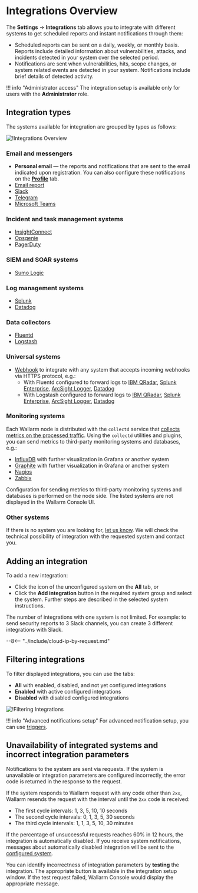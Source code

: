 [integration-pane-img]:         ../../../images/user-guides/settings/integrations/integration-panel.png
[disable-button]:               ../../../images/user-guides/settings/integrations/disable-button.png

[email-notifications]:          ./email.md
[slack-notifications]:          ./slack.md
[telegram-notifications]:       ./telegram.md
[ms-teams-notifications]:       ./microsoft-teams.md
[opsgenie-notifications]:       ./opsgenie.md
[insightconnect-notifications]: ./insightconnect.md
[pagerduty-notifications]:      ./pagerduty.md
[splunk-notifications]:         ./splunk.md
[sumologic-notifications]:      ./sumologic.md
[datadog-notifications]:        ./datadog.md
[fluentd-notifications]:        ./fluentd.md
[logstash-notifications]:       ./logstash.md
[webhook-notifications]:        ./webhook.md
[account]:                      ../account.md

# Integrations Overview

The **Settings** → **Integrations** tab allows you to integrate with different systems to get scheduled reports and instant notifications through them:

* Scheduled reports can be sent on a daily, weekly, or monthly basis. Reports include detailed information about vulnerabilities, attacks, and incidents detected in your system over the selected period.
* Notifications are sent when vulnerabilities, hits, scope changes, or system related events are detected in your system. Notifications include brief details of detected activity.

!!! info "Administrator access"
    The integration setup is available only for users with the **Administrator** role.

## Integration types

The systems available for integration are grouped by types as follows:

![!Integrations Overview][integration-pane-img]

### Email and messengers

* **Personal email** — the reports and notifications that are sent to the email indicated upon registration. You can also configure these notifications on the [**Profile**][account] tab.
* [Email report][email-notifications]
* [Slack][slack-notifications]
* [Telegram][telegram-notifications]
* [Microsoft Teams][ms-teams-notifications]

### Incident and task management systems

* [InsightConnect][insightconnect-notifications]
* [Opsgenie][opsgenie-notifications]
* [PagerDuty][pagerduty-notifications]

### SIEM and SOAR systems

* [Sumo Logic][sumologic-notifications]

### Log management systems

* [Splunk][splunk-notifications]
* [Datadog][datadog-notifications]

### Data collectors

* [Fluentd][fluentd-notifications]
* [Logstash][logstash-notifications]

### Universal systems

* [Webhook][webhook-notifications] to integrate with any system that accepts incoming webhooks via HTTPS protocol, e.g.:
    * With Fluentd configured to forward logs to [IBM QRadar](webhook-examples/fluentd-qradar.md), [Splunk Enterprise](webhook-examples/fluentd-splunk.md), [ArcSight Logger](webhook-examples/fluentd-arcsight-logger.md), [Datadog](webhook-examples/fluentd-logstash-datadog.md)
    * With Logstash configured to forward logs to [IBM QRadar](webhook-examples/logstash-qradar.md), [Splunk Enterprise](webhook-examples/logstash-splunk.md), [ArcSight Logger](webhook-examples/logstash-arcsight-logger.md), [Datadog](webhook-examples/fluentd-logstash-datadog.md)

### Monitoring systems

Each Wallarm node is distributed with the `collectd` service that [collects metrics on the processed traffic](../../../admin-en/monitoring/intro.md). Using the `collectd` utilities and plugins, you can send metrics to third-party monitoring systems and databases, e.g.:

* [InfluxDB](../../../admin-en/monitoring/network-plugin-influxdb.md) with further visualization in Grafana or another system
* [Graphite](../../../admin-en/monitoring/write-plugin-graphite.md) with further visualization in Grafana or another system
* [Nagios](../../../admin-en/monitoring/collectd-nagios.md)
* [Zabbix](../../../admin-en/monitoring/collectd-zabbix.md)

Configuration for sending metrics to third-party monitoring systems and databases is performed on the node side. The listed systems are not displayed in the Wallarm Console UI.

### Other systems

If there is no system you are looking for, [let us know](mailto:support@wallarm.com). We will check the technical possibility of integration with the requested system and contact you.

## Adding an integration

To add a new integration:

* Click the icon of the unconfigured system on the **All** tab, or
* Click the **Add integration** button in the required system group and select the system. Further steps are described in the selected system instructions.

The number of integrations with one system is not limited. For example: to send security reports to 3 Slack channels, you can create 3 different integrations with Slack.

--8<-- "../include/cloud-ip-by-request.md"

## Filtering integrations

To filter displayed integrations, you can use the tabs:

* **All** with enabled, disabled, and not yet configured integrations
* **Enabled** with active configured integrations
* **Disabled** with disabled configured integrations

![!Filtering Integrations][disable-button]

!!! info "Advanced notifications setup"
    For advanced notification setup, you can use [triggers](../../triggers/triggers.md).

## Unavailability of integrated systems and incorrect integration parameters

Notifications to the system are sent via requests. If the system is unavailable or integration parameters are configured incorrectly, the error code is returned in the response to the request.

If the system responds to Wallarm request with any code other than `2xx`, Wallarm resends the request with the interval until the `2xx` code is received:

* The first cycle intervals: 1, 3, 5, 10, 10 seconds
* The second cycle intervals: 0, 1, 3, 5, 30 seconds
* The third cycle intervals:  1, 1, 3, 5, 10, 30 minutes

If the percentage of unsuccessful requests reaches 60% in 12 hours, the integration is automatically disabled. If you receive system notifications, messages about automatically disabled integration will be sent to the [configured system](#integration-types).

You can identify incorrectness of integration parameters by **testing** the integration. The appropriate button is available in the integration setup window. If the test request failed, Wallarm Console would display the appropriate message.

<!-- ## Demo videos

<div class="video-wrapper">
  <iframe width="1280" height="720" src="https://www.youtube.com/embed/DVfoXYuBy-Y" frameborder="0" allow="accelerometer; autoplay; encrypted-media; gyroscope; picture-in-picture" allowfullscreen></iframe>
</div> -->